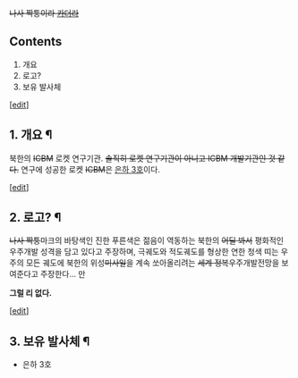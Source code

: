 <del>나사 짝퉁이라 [카더라](%EC%B9%B4%EB%8D%94%EB%9D%BC.md)</del>

## Contents

    

1. 개요 
2. 로고? 
3. 보유 발사체 

[[edit](http://rigvedawiki.net/r1/wiki.php/NADA?action=edit&section=1)]

## 1. 개요 ¶

북한의 <del>ICBM</del> 로켓 연구기관. <del>솔직히 로켓 연구기관이 아니고 ICBM 개발기관인 것 같다.</del> 연구에
성공한 로켓 <del>ICBM</del>은 [은하 3호](%EC%9D%80%ED%95%98%203%ED%98%B8.md)이다.

  

[[edit](http://rigvedawiki.net/r1/wiki.php/NADA?action=edit&section=2)]

## 2. 로고? ¶

<del>나사 짝퉁</del>마크의 바탕색인 진한 푸른색은 젊음이 역동하는 북한의 <del>어딜 봐서</del> 평화적인 우주개발 성격을
담고 있다고 주장하며, 극궤도와 적도궤도를 형상한 연한 청색 띠는 우주의 모든 궤도에 북한의 위성<del>미사일</del>을 계속
쏘아올리려는 <del>세계 정복</del>우주개발전망을 보여준다고 주장한다... 만

  

**그럴 리 없다.**

  

[[edit](http://rigvedawiki.net/r1/wiki.php/NADA?action=edit&section=3)]

## 3. 보유 발사체 ¶

  

* 은하 3호


